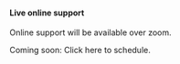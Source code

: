 #### Live online support

Online support will be available over zoom.

Coming soon: Click here to schedule.
